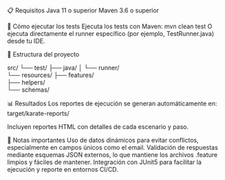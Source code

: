 📋 Requisitos
Java 11 o superior
Maven 3.6 o superior


🚀 Cómo ejecutar los tests
Ejecuta los tests con Maven:
mvn clean test
O ejecuta directamente el runner específico (por ejemplo, TestRunner.java) desde tu IDE.



📂 Estructura del proyecto

src/
└── test/
├── java/
│    └── runner/            
└── resources/
     ├── features/          
     ├── helpers/          
     └── schemas/

📊 Resultados
Los reportes de ejecución se generan automáticamente en:
target/karate-reports/

Incluyen reportes HTML con detalles de cada escenario y paso.

📝 Notas importantes
Uso de datos dinámicos para evitar conflictos, especialmente en campos únicos como el email.
Validación de respuestas mediante esquemas JSON externos, lo que mantiene los archivos .feature limpios y fáciles de mantener.
Integración con JUnit5 para facilitar la ejecución y reporte en entornos CI/CD.
